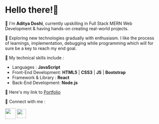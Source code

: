 # Hello there!👋
📍 I'm **Aditya Doshi**, currently upskilling in Full Stack MERN Web Development & having hands-on creating real-world projects.

📍 Exploring new technologies gradually with enthusiasm. I like the process of learnings, implementation, debugging while programming which will for sure be a key to reach my end goal.

📍 My technical skills include : 
- Languages : **JavaScript**
- Front-End Development: **HTML5** | **CSS3** | **JS** | **Bootstrap**
- Framework & Library : **React**
- Back-End Development: **Node.js** 

📍 Here's my link to [Portfolio](https://aditya-doshi.netlify.app/)

📍 Connect with me :

[<img align="center" height="35" src="https://image.flaticon.com/icons/png/512/733/733579.png"/>](https://twitter.com/adidoshi08)
[<img align="center" height="30" src="https://image.flaticon.com/icons/png/512/174/174857.png"/>](https://www.linkedin.com/in/aditya-doshi08/)

<!---
adidoshi/adidoshi is a ✨ special ✨ repository because its `README.md` (this file) appears on your GitHub profile.
You can click the Preview link to take a look at your changes.
--->
